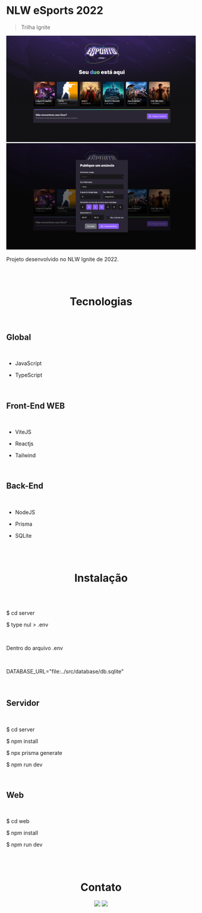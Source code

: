 
# NLW eSports 2022

> Trilha Ignite

![preview](./.github/Home.jpg)
![preview](./.github/Menu.jpg)


Projeto desenvolvido no NLW Ignite de 2022. 

<br><br>

<div>
<div align="center">
 


<h1>Tecnologias</h1><br>

</div>

<h2>Global</h2><br>

* <p>JavaScript</p>
* <p>TypeScript</p>

<br>

<h2>Front-End WEB</h2> <br>

* <p>ViteJS</p>
* <p>Reactjs</p>
* <p>Tailwind</p>

<br>

<h2>Back-End</h2><br>

* <p>NodeJS</p>
* <p>Prisma</p>
* <p>SQLite</p>
<br><br>


<div align="center">



 
<h1>Instalação</h1><br><br>

</div>

<p>$ cd server</p>
<p>$ type nul > .env</p>


<br>

<p>Dentro do arquivo .env</p><br>

DATABASE_URL="file:../src/database/db.sqlite"<br><br><br>

<h2>Servidor</h2><br>

<p>$ cd server</p> 
<p>$ npm install</p>
<p>$ npx prisma generate</p>
<p>$ npm run dev</p>
<br>

<h2>Web</h2><br>

<p>$ cd web</p>
<p>$ npm install</p>
<p>$ npm run dev</p>



<br><br>

<h1 align="center">Contato</h1>

<div align="center">  
    <a href = "mailto:lucasvm.ti@gmail.com"><img src="https://img.shields.io/badge/Gmail-D14836?style=for-the-badge&logo=gmail&logoColor=white" target="_blank"></a>    
    <a href="https://www.linkedin.com/in/lucas-v-marangoni/" target="_blank"><img src="https://img.shields.io/badge/-LinkedIn-%230077B5?style=for-the-badge&logo=linkedin&logoColor=white" target="_blank"></a>      
</div> 
